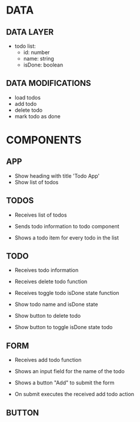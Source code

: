# DATA

## DATA LAYER

- todo list:
  - id: number
  - name: string
  - isDone: boolean

## DATA MODIFICATIONS

- load todos
- add todo
- delete todo
- mark todo as done

# COMPONENTS

## APP

- Show heading with title 'Todo App'
- Show list of todos

## TODOS

- Receives list of todos
- Sends todo information to todo component

- Shows a todo item for every todo in the list

## TODO

- Receives todo information
- Receives delete todo function
- Receives toggle todo isDone state function

- Show todo name and isDone state
- Show button to delete todo
- Show button to toggle isDone state todo

## FORM

- Receives add todo function

- Shows an input field for the name of the todo
- Shows a button "Add" to submit the form
- On submit executes the received add todo action

## BUTTON
